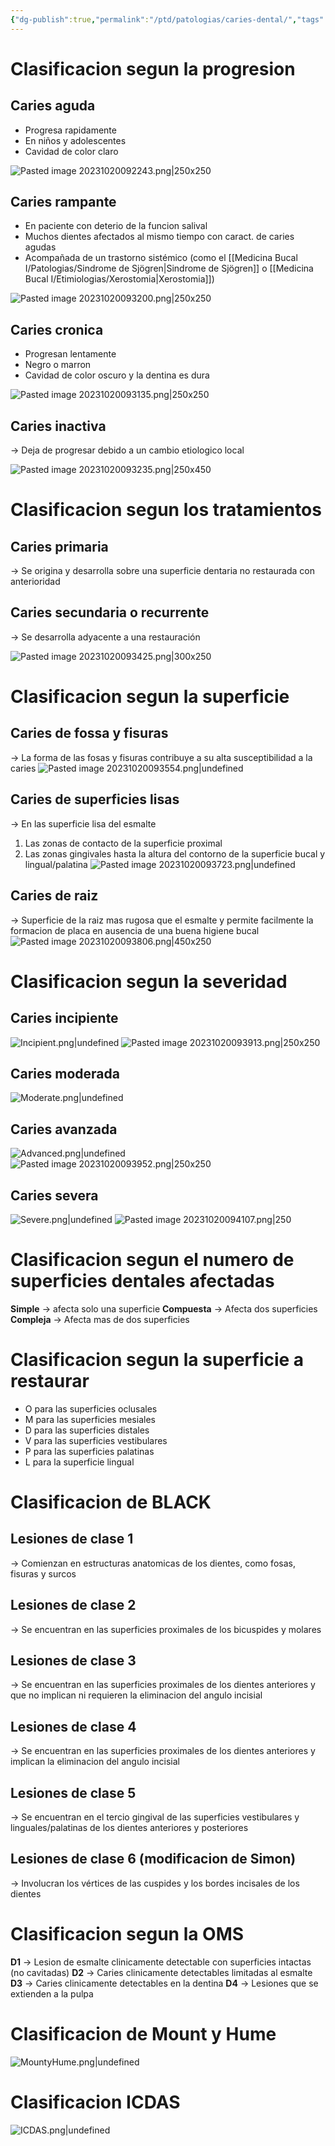 ```yaml
---
{"dg-publish":true,"permalink":"/ptd/patologias/caries-dental/","tags":["gardenEntry"]}
---
```



# Clasificacion segun la progresion

## Caries aguda 

 - Progresa rapidamente
 - En niños y adolescentes
 - Cavidad de color claro
 
  ![Pasted image 20231020092243.png|250x250](/img/user/Cirugia%20Bucal%20I/Medias/Pasted%20image%2020231020092243.png)
## Caries rampante

- En paciente con deterio de la funcion salival 
- Muchos dientes afectados al mismo tiempo con caract. de caries agudas
- Acompañada de un trastorno sistémico (como el [[Medicina Bucal I/Patologias/Sindrome de Sjögren\|Sindrome de Sjögren]] o [[Medicina Bucal I/Etimiologias/Xerostomia\|Xerostomia]])

![Pasted image 20231020093200.png|250x250](/img/user/Cirugia%20Bucal%20I/Medias/Pasted%20image%2020231020093200.png)

## Caries cronica

- Progresan lentamente
- Negro o marron
- Cavidad de color oscuro y la dentina es dura

![Pasted image 20231020093135.png|250x250](/img/user/Cirugia%20Bucal%20I/Medias/Pasted%20image%2020231020093135.png)

## Caries inactiva

→ Deja de progresar debido a un cambio etiologico local

![Pasted image 20231020093235.png|250x450](/img/user/Cirugia%20Bucal%20I/Medias/Pasted%20image%2020231020093235.png)


# Clasificacion segun los tratamientos

## Caries primaria

→ Se origina y desarrolla sobre una superficie dentaria no restaurada con anterioridad

## Caries secundaria o recurrente

→ Se desarrolla adyacente a una restauración

![Pasted image 20231020093425.png|300x250](/img/user/Cirugia%20Bucal%20I/Medias/Pasted%20image%2020231020093425.png)


# Clasificacion segun la superficie

## Caries de fossa y fisuras

→ La forma de las fosas y fisuras contribuye a su alta susceptibilidad a la caries
![Pasted image 20231020093554.png|undefined](/img/user/Cirugia%20Bucal%20I/Medias/Pasted%20image%2020231020093554.png)

## Caries de superficies lisas

→ En las superficie lisa del esmalte
1. Las zonas de contacto de la superficie proximal
2. Las zonas gingivales hasta la altura del contorno de la superficie bucal y lingual/palatina
![Pasted image 20231020093723.png|undefined](/img/user/Cirugia%20Bucal%20I/Medias/Pasted%20image%2020231020093723.png)

## Caries de raiz

→ Superficie de la raiz mas rugosa que el esmalte y permite facilmente la formacion de placa en ausencia de una buena higiene bucal
![Pasted image 20231020093806.png|450x250](/img/user/Cirugia%20Bucal%20I/Medias/Pasted%20image%2020231020093806.png)


# Clasificacion segun la severidad

## Caries incipiente
![Incipient.png|undefined](/img/user/Cirugia%20Bucal%20I/Medias/Incipient.png)
![Pasted image 20231020093913.png|250x250](/img/user/Cirugia%20Bucal%20I/Medias/Pasted%20image%2020231020093913.png)
## Caries moderada
![Moderate.png|undefined](/img/user/Cirugia%20Bucal%20I/Medias/Moderate.png)
## Caries avanzada
![Advanced.png|undefined](/img/user/Cirugia%20Bucal%20I/Medias/Advanced.png)
![Pasted image 20231020093952.png|250x250](/img/user/Cirugia%20Bucal%20I/Medias/Pasted%20image%2020231020093952.png)

## Caries severa

![Severe.png|undefined](/img/user/Cirugia%20Bucal%20I/Medias/Severe.png)
![Pasted image 20231020094107.png|250](/img/user/Cirugia%20Bucal%20I/Medias/Pasted%20image%2020231020094107.png)
# Clasificacion segun el numero de superficies dentales afectadas

**Simple** → afecta solo una superficie
**Compuesta** → Afecta dos superficies
**Compleja** → Afecta mas de dos superficies


# Clasificacion segun la superficie a restaurar

- O para las superficies oclusales
- M para las superficies mesiales
- D para las superficies distales
- V para las superficies vestibulares
- P para las superficies palatinas
- L para la superficie lingual

# Clasificacion de BLACK

## Lesiones de clase 1 
→ Comienzan en estructuras anatomicas de los dientes, como fosas, fisuras y surcos

## Lesiones de clase 2
→ Se encuentran en las superficies proximales de los bicuspides y molares

## Lesiones de clase 3
→ Se encuentran en las superficies proximales de los dientes anteriores y que no implican ni requieren la eliminacion del angulo incisial

## Lesiones de clase 4
→ Se encuentran en las superficies proximales de los dientes anteriores y implican la eliminacion del angulo incisial

## Lesiones de clase 5
→ Se encuentran en el tercio gingival de las superficies vestibulares y linguales/palatinas de los dientes anteriores y posteriores

## Lesiones de clase 6 (modificacion de Simon)
→ Involucran los vértices de las cuspides y los bordes incisales de los dientes
# Clasificacion segun la OMS

**D1** → Lesion de esmalte clinicamente detectable con superficies intactas (no cavitadas)
**D2** → Caries clinicamente detectables limitadas al esmalte
**D3** → Caries clinicamente detectables en la dentina
**D4** → Lesiones que se extienden a la pulpa

# Clasificacion de Mount y Hume

![MountyHume.png|undefined](/img/user/Cirugia%20Bucal%20I/Medias/MountyHume.png)

# Clasificacion ICDAS

![ICDAS.png|undefined](/img/user/Cirugia%20Bucal%20I/Medias/ICDAS.png)





